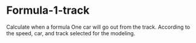 # Formula-1-track
Calculate when a formula One car will go out from the track. According to the speed, car, and track selected for the modeling.
